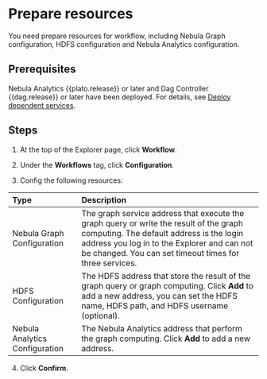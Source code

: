 # Prepare resources

You need prepare resources for workflow, including Nebula Graph configuration, HDFS configuration and Nebula Analytics configuration.

## Prerequisites

Nebula Analytics {{plato.release}} or later and Dag Controller {{dag.release}} or later have been deployed. For details, see [Deploy dependent services](../../graph-computing/0.deploy-controller-analytics.md).

## Steps

1. At the top of the Explorer page, click **Workflow**.

2. Under the **Workflows** tag, click **Configuration**.

3. Config the following resources:

  |Type|Description|
  |:--|:--|
  |Nebula Graph Configuration| The graph service address that execute the graph query or write the result of the graph computing. The default address is the login address you log in to the Explorer and can not be changed. You can set timeout times for three services.|
  |HDFS Configuration| The HDFS address that store the result of the graph query or graph computing. Click **Add** to add a new address, you can set the HDFS name, HDFS path, and HDFS username (optional).
  |Nebula Analytics Configuration| The Nebula Analytics address that perform the graph computing. Click **Add** to add a new address.|

4. Click **Confirm**.
